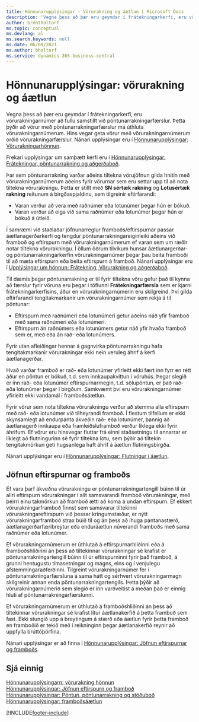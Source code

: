 ```yaml
---
title: Hönnunarupplýsingar - Vörurakning og áætlun | Microsoft Docs
description: 'Vegna þess að þær eru geymdar í frátekningarkerfi, eru vörurakningarnúmer að fullu samstillt við pöntunarrakningarfærslur.'
author: brentholtorf
ms.topic: conceptual
ms.devlang: al
ms.search.keywords: null
ms.date: 06/08/2021
ms.author: bholtorf
ms.service: dynamics-365-business-central
---
```

# Hönnunarupplýsingar: vörurakning og áætlun
Vegna þess að þær eru geymdar í frátekningarkerfi, eru vörurakningarnúmer að fullu samstillt við pöntunarrakningarfærslur. Þetta þýðir að vörur með pöntunarrakningarfærslur má úthluta vörurakningarnúmerum. Hins vegar geta vörur með vörurakningarnúmerum orðið vörurakningarfærslur. Nánari upplýsingar eru í [Hönnunarupplýsingar: Vörurakningarhönnun](design-details-item-tracking-design.md).

Frekari upplýsingar um samþætt kerfi eru í [Hönnunarupplýsingar: Frátekningar, pöntunarrakning og aðgerðaboð](design-details-reservation-order-tracking-and-action-messaging.md).

Þar sem pöntunarrakning varðar aðeins tiltekna vörujöfnun gilda hnitin með vörurakningarnúmerum aðeins fyrir vörurnar sem eru settar upp til að nota tiltekna vörurakningu. Þetta er stillt með **SN sértæk rakning** og **Lotusértæk rakning** reitunum á birgðaspjaldinu, sem tilgreinir eftirfarandi:

- Varan verður að vera með raðnúmer eða lotunúmer þegar hún er bókuð.
- Varan verður að eiga við sama raðnúmer eða lotunúmer þegar hún er bókuð á útleið.

Í samræmi við staðlaðar jöfnunarreglur framboðs/eftirspurnar passar áætlanagerðarkerfi og tengdur pöntunarrakningareiginleiki aðeins við framboð og eftirspurn með vörurakningarnúmerum ef varan sem um ræðir notar tiltekna vörurakningu. Í öllum öðrum tilvikum hunsar áætlunargerðar- og pöntunarrakningarkerfin vörurakningarnúmer þegar þau beita framboði til að mæta eftirspurn eða beita eftirspurn á framboð. Nánari upplýsingar eru í [Upplýsingar um hönnun: Frátekning, Vörurakning og aðgerðaboð](design-details-reservation-order-tracking-and-action-messaging.md).

Til dæmis þegar pöntunarrakning er til fyrir tiltekna vöru gefur það til kynna að færslur fyrir vöruna eru þegar í töflunni **Frátekningarfærsla** sem er kjarni frátekningarkerfisins, áður en vörurakningarnúmerin eru skilgreind. Því gilda eftirfarandi tengitakmarkanir um vörurakningarnúmer sem rekja á til pöntunar:

- Eftirspurn með raðnúmeri eða lotunúmeri getur aðeins náð yfir framboð með sama raðnúmeri eða lotunúmeri.
- Eftirspurn án raðnúmers eða lotunúmers getur náð yfir hvaða framboð sem er, með eða án rað- eða lotunúmers.

Fyrir utan afleiðingar hennar á gagnvirka pöntunarrakningu hafa tengitakmarkanir vörurakningar ekki nein veruleg áhrif á kerfi áætlanagerðar.

Hvað varðar framboð er rað- eða lotunúmer yfirleitt ekki fært inn fyrr en rétt áður en pöntun er bókuð, t.d. sem innkaupakvittun í vöruhús. Þegar slegið er inn rað- eða lotunúmer eftirspurnarmegin, t.d. sölupöntun, er það rað- eða lotunúmer þegar í birgðum. Samkvæmt því eru vörurakningarnúmer yfirleitt ekki vandamál í framboðsáætlun.

Fyrir vörur sem nota tiltekna vörurakningu verður að stemma alla eftirspurn með rað- eða lotunúmer við tilheyrandi framboð. Í flestum tilfellum er ekki skynsamlegt að endurpanta ákveðin rað- eða lotunúmer, þannig að áætlanagerð innkaupa eða framleiðsluframboð verður líklega ekki fyrir áhrifum. Ef vörur eru hinsvegar fluttar frá einni staðsetningu til annarrar er líklegt að flutningurinn sé fyrir tiltekna lotu, sem þýðir að tiltekin tengitakmörkun geti hugsanlega haft áhrif á áætlun flutningsbirgða.

Nánari upplýsingar eru í [Hönnunarupplýsingar: Flutningur í áætlun](design-details-transfers-in-planning.md).

## Jöfnun eftirspurnar og framboðs
Ef vara þarf ákveðna vörurakningu er pöntunarrakningartengill búinn til úr allri eftirspurn vörurakningar í allt samsvarandi framboð vörurakningar, með þeirri einu takmörkun að framboð ætti að koma á undan eftirspurn. Ef ekkert vörurakningarframboð finnst sem samsvarar tiltekinni vörurakningareftirspurn við þessar kringumstæður, er nýtt vörurakningarframboð strax búið til og án þess að íhuga pantanastærð, áætlanagerðarfæribreytur eða enduráætlun núverandi framboðs með sama raðnúmer eða lotunúmer.

Ef vörurakningarnúmerum er úthlutað á eftirspurnarhliðinni eða á framboðshliðinni án þess að tiltekinnar vörurakningar sé krafist er pöntunarrakningartengill búinn til úr eftirspurninni fyrir það framboð, á grunni hentugustu tímasetningar og magns, eins og í venjulegu afstemmingaraðferðinni. Tilgreint vörurakningarnúmer fer í pöntunarrakningarfærsluna á sama hátt og sérhvert vörurakningarmagn skilgreinir annan enda pöntunarrakningartengils. Þetta þýðir að vörurakningarnúmerið sem slegið er inn varðveitist á meðan það er einnig hluti af pöntunarrakningarfærslunni.

Ef vörurakningarnúmerum er úthlutað á framboðshliðinni án þess að tiltekinnar vörurakningar sé krafist lítur áætlanakerfið á þetta framboð sem fast. Ekki stungið upp á breytingum á stærð eða áætlun fyrir þetta framboð en framboðið er tekið með í reikninginn þegar áætlanakerfið reynir að uppfylla brúttóþörfina.

Nánari upplýsingar er að finna í [Hönnunarupplýsingar: Jöfnun eftirspurnar og framboðs](design-details-balancing-demand-and-supply.md).  

## Sjá einnig  
[Hönnunarupplýsingarn: vörurakning hönnun](design-details-item-tracking-design.md)  
[Hönnunarupplýsingar: Jöfnun eftirspurn og framboð](design-details-balancing-demand-and-supply.md)  
[Hönnunarupplýsingar: Pöntun, pöntunarrakning og stöðuboð](design-details-reservation-order-tracking-and-action-messaging.md)   
[Hönnunarupplýsingar: framboðsáætlun](design-details-supply-planning.md)  


[!INCLUDE[footer-include](includes/footer-banner.md)]